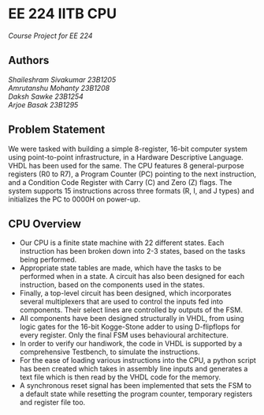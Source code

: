 # EE 224 IITB CPU
*Course Project for EE 224*

## Authors
*Shaileshram Sivakumar 23B1205 \
Amrutanshu Mohanty 23B1208 \
Daksh Sawke 23B1254 \
Arjoe Basak 23B1295*

## Problem Statement
 We were tasked with building a simple 8-register, 16-bit computer system using point-to-point infrastructure, in a Hardware Descriptive Language. VHDL has been used for the same. The CPU features 8 general-purpose registers (R0 to R7), a Program Counter (PC) pointing to the next instruction, and a Condition Code Register with Carry (C) and Zero (Z) flags. The system supports 15 instructions across three formats (R, I, and J types) and initializes the PC to 0000H on power-up. 
 
## CPU Overview
 - Our CPU is a finite state machine with 22 different states. Each
 instruction has been broken down into 2-3 states, based on the tasks
 being performed.
 - Appropriate state tables are made, which have the tasks to be performed when in a state. A circuit has also been designed for each
 instruction, based on the components used in the states.
 - Finally, a top-level circuit has been designed, which incorporates several multiplexers that are used to control the inputs fed into components. Their select lines are controlled by outputs of the FSM.
 - All components have been designed structurally in VHDL, from
 using logic gates for the 16-bit Kogge-Stone adder to using D-flipflops
 for every register. Only the final FSM uses behavioural architecture.
 - In order to verify our handiwork, the code in VHDL is supported by
 a comprehensive Testbench, to simulate the instructions.
 - For the ease of loading various instructions into the CPU, a python
 script has been created which takes in assembly line inputs and generates a text file which is then read by the VHDL code for the memory.
 - A synchronous reset signal has been implemented that sets the
 FSM to a default state while resetting the program counter, temporary registers and register file too.


